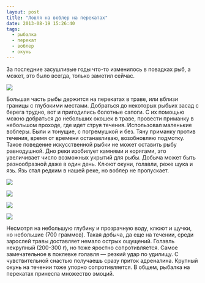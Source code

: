 ```yaml
---
layout: post
title: "Ловля на воблер на перекатах"
date: 2013-08-19 15:26:40
tags:
  - рыбалка
  - перекат
  - воблер
  - окунь
---
```

За последние засушливые годы что-то изменилось в повадках рыб, а может,
это было всегда, только заметил сейчас.

![](http://fishingguru.ru/uploads/images/00/00/01/2013/08/19/508701.jpg)

Большая часть рыбы держится на перекатах в траве, или вблизи границы с
глубокими местами. Добраться до некоторых рыбьих засад с берега трудно,
вот и пригодились болотные сапоги. С их помощью можно добраться до
небольших окошек в траве, провести приманку в небольшом проходе, где
идет струя течения. Использовал маленькие воблеры. Были и тонущие, с
погремушкой и без. Тяну приманку против течения, время от времени
останавливаю, возобновляю подмотку. Такое поведение искусственной рыбки
не может оставить рыбу равнодушной. Дно реки изобилует камнями и
корягами, это увеличивает число возможных укрытий для рыбы. Добыча может
быть разнообразной даже в один день. Клюют окуни, голавли, реже щука и
язь. Язь стал редким в нашей реке, но воблер не пропускает.

![](http://fishingguru.ru/uploads/images/00/00/01/2013/08/19/9f2f73.jpg)

![](http://fishingguru.ru/uploads/images/00/00/01/2013/08/19/b56602.jpg)

![](http://fishingguru.ru/uploads/images/00/00/01/2013/08/19/3766d1.jpg)

![](http://fishingguru.ru/uploads/images/00/00/01/2013/08/19/bdbb4c.jpg)

Несмотря на небольшую глубину и прозрачную воду, клюют и щучки, но
небольшие (700 граммов). Такая добыча, да еще на течении, среди зарослей
травы доставляет немало острых ощущений. Голавль некрупный (200-300 г),
но тоже яростно сопротивляется. Самое замечательное в поклевке голавля —
резкий удар по удилищу. С чувствительной снастью получаешь сразу приток
адреналина. Крупный окунь на течении тоже упорно сопротивляется. В
общем, рыбалка на перекатах принесла множество эмоций.

